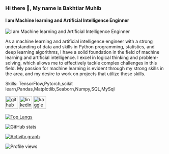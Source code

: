 ### Hi there 👋, My name is Bakhtiar Muhib
#### I am Machine learning and Artificial Intelligence Enginner
![I am Machine learning and Artificial Intelligence Enginner](https://media.licdn.com/dms/image/D5616AQHfpd4NkB_pUg/profile-displaybackgroundimage-shrink_350_1400/0/1675236601090?e=1680739200&v=beta&t=13YPAZQSvDlR-G29LeAzTM6iXJfaUy_CW61bDTzM-g8)

As a machine learning and artificial intelligence engineer with a strong understanding of data and skills in Python programming, statistics, and deep learning algorithms, I have a solid foundation in the field of machine learning and artificial intelligence. I excel in logical thinking and problem-solving, which allows me to effectively tackle complex challenges in this field. My passion for machine learning is evident through my strong skills in the area, and my desire to work on projects that utilize these skills.

Skills: TensorFlow,Pytorch,scikit learn,Pandas,Matplotlib,Seaborn,Numpy,SQL,MySql



[<img src='https://cdn.jsdelivr.net/npm/simple-icons@3.0.1/icons/github.svg' alt='github' height='40'>](https://github.com/bakhtiarmuhib)  [<img src='https://cdn.jsdelivr.net/npm/simple-icons@3.0.1/icons/linkedin.svg' alt='linkedin' height='40'>](https://www.linkedin.com/in/https://www.linkedin.com/in/bakhtiarmuhib//)  [<img src='https://cdn.jsdelivr.net/npm/simple-icons@3.0.1/icons/kaggle.svg' alt='kaggle' height='40'>](https://www.kaggle.com/bakhtiarmuhib)  

[![Top Langs](https://github-readme-stats.vercel.app/api/top-langs/?username=bakhtiarmuhib)](https://github.com/anuraghazra/github-readme-stats)

![GitHub stats](https://github-readme-stats.vercel.app/api?username=bakhtiarmuhib&show_icons=true&count_private=true)  

[![Activity graph](https://github-readme-activity-graph.cyclic.app/graph?username=bakhtiarmuhib)](https://github.com/ashutosh00710/github-readme-activity-graph)


![Profile views](https://gpvc.arturio.dev/bakhtiarmuhib)  

